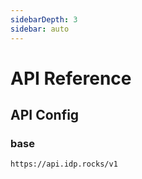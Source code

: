 ```yaml
---
sidebarDepth: 3
sidebar: auto
---
```


# API Reference


## API Config

### base 

`https://api.idp.rocks/v1`
